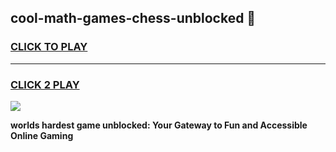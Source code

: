 
## cool-math-games-chess-unblocked 👋
<h3>
<a href="https://premium.freeplayer.one?title=cool-math-games-chess-unblocked&ref=14F">CLICK TO PLAY</a></h3>
<hr>

<h3>
<a href="https://premium.freeplayer.one?title=cool-math-games-chess-unblocked&ref=14F">CLICK 2 PLAY</a>
  
</h3>

<a href="https://premium.freeplayer.one?title=cool-math-games-chess-unblocked&ref=12F/"><img src="https://clearcache.store/games.png"></a>


**worlds hardest game unblocked: Your Gateway to Fun and Accessible Online Gaming**
